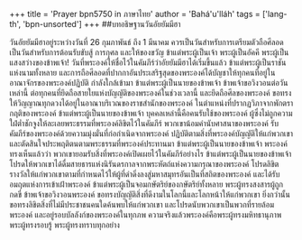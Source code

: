 +++
title = 'Prayer bpn5750 in ภาษาไทย'
author = 'Bahá'u'lláh'
tags = ['lang-th', 'bpn-unsorted']
+++
##บทอธิษฐานวันอัยยัมมีฮา

วันอัยยัมมีฮาอยู่ระหว่างวันที่ 26 กุมภาพันธ์ ถึง 1 มีนาคม ควรเป็นวันสำหรับการเตรียมตัวถือศีลอด เป็นวันสำหรับการต้อนรับขับสู้ การกุศล และให้ของขวัญ
	ข้าแต่พระผู้เป็นเจ้า พระผู้เป็นอัคคี พระผู้เป็นแสงสว่างของข้าพเจ้า! วันที่พระองค์ให้ชื่อไว้ในคัมภีร์ว่าอัยยัมมีฮาได้เริ่มขึ้นแล้ว  ข้าแต่พระผู้เป็นราชันแห่งนามทั้งหลาย และการถือศีลอดที่ปากกาอันประเสริฐสุดของพระองค์ได้บัญชาให้ทุกคนที่อยู่ในอาณาจักรของพระองค์ปฏิบัติ กำลังใกล้เข้ามา ข้าแต่พระผู้เป็นนายของข้าพเจ้า ข้าพเจ้าขอวิงวอนต่อวันเหล่านี้ ต่อทุกคนที่ยึดถือสายใยแห่งบัญญัติของพระองค์ในช่วงเวลานี้ และยึดถือศีลของพระองค์ ขอทรงให้วิญญาณทุกดวงได้อยู่ในอาณาบริเวณของราชสำนักของพระองค์ ในตำแหน่งที่ปรากฏวิภาจากพักตรากฤติของพระองค์
	ข้าแต่พระผู้เป็นนายของข้าพเจ้า บุคคลเหล่านี้คือคนรับใช้ของพระองค์ ผู้ซึ่งไม่ถูกความใฝ่ต่ำชักจูงให้ละเลยพระธรรมที่พระองค์ลิขิตไว้ในคัมภีร์ พวกเขาน้อมคำนับศาสนาของพระองค์ รับคัมภีร์ของพระองค์ด้วยความมุ่งมั่นที่ก่อกำเนิดจากพระองค์ ปฏิบัติตามสิ่งที่พระองค์บัญญัติให้แก่พวกเขาและตัดสินใจประพฤติตนตามพระธรรมที่พระองค์ประทานมา
	ข้าแต่พระผู้เป็นนายของข้าพเจ้า พระองค์ทรงเห็นแล้วว่า พวกเขายอมรับสิ่งที่พระองค์เปิดเผยไว้ในคัมภีร์อย่างไร ข้าแต่พระผู้เป็นนายของข้าพเจ้า โปรดให้พวกเขาได้ดื่มสายธารแห่งนิรันดรกาลจากพระหัตถ์แห่งความกรุณาของพระองค์ โปรดลิขิตรางวัลให้แก่พวกเขาตามที่กำหนดไว้ให้ผู้ที่ดำดิ่งลงสู่มหาสมุทรอันเป็นที่สถิตของพระองค์ และได้รับอมฤตแห่งการเข้าเฝ้าพระองค์
	ข้าแต่พระผู้เป็นจอมกษัตริย์ของกษัตริย์ทั้งหลาย พระผู้ทรงสงสารผู้ถูกกดขี่ ข้าพเจ้าขอวิงวอนพระองค์ ขอทรงบัญญัติสิ่งที่ดีงามในโลกนี้และโลกหน้าให้แก่พวกเขา ยิ่งกว่านั้นขอทรงลิขิตสิ่งที่ไม่มีประชาชนคนใดค้นพบให้แก่พวกเขา และโปรดนับพวกเขาเป็นพวกที่รายล้อมพระองค์ และอยู่รอบบัลลังก์ของพระองค์ในทุกภพ
	ความจริงแล้วพระองค์คือพระผู้ทรงมหิทธานุภาพ พระผู้ทรงรอบรู้ พระผู้ทรงทราบทุกอย่าง

